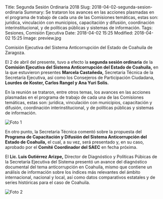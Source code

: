 Title: Segunda Sesión Ordinaria 2018
Slug: 2018-04-02-segunda-sesion-ordinaria
Summary: Se trataron los avances en las acciones plasmadas en el programa de trabajo de cada una de las Comisiones temáticas, estas son: jurídica, vinculación con municipios, capacitación y difusión, coordinación interinstitucional, y de políticas públicas y sistemas de información.
Tags: Sesiones, Comisión Ejecutiva
Date: 2018-04-02 15:25
Modified: 2018-04-02 15:25
Image: preview.jpg


Comisión Ejecutiva del Sistema Anticorrupción del Estado de Coahuila de Zaragoza.

El 2 de abril del presente, tuvo a efecto la **segunda sesión
ordinaria** de la **Comisión Ejecutiva del Sistema Anticorrupción del
Estado de Coahuila,** en la que estuvieron presentes **Marcela
Castañeda,** Secretaria Técnica de la Secretaría Ejecutiva, así como
los Consejeros de Participación Ciudadana, **Lourdes de Koster, Carlos
Rangel y Ana Yuri Solís.**

En la reunión se trataron, entre otros temas, los avances en las
acciones plasmadas en el programa de trabajo de cada una de las
Comisiones temáticas, estas son: jurídica, vinculación con municipios,
capacitación y difusión, coordinación interinstitucional, y de
políticas públicas y sistemas de información.

<img class="img-fluid" src="foto-01.jpg" alt="Foto 1">

En otro punto, la Secretaria Técnica comentó sobre la propuesta del
**Programa de Capacitación y Difusión del Sistema Anticorrupción del
Estado de Coahuila,** el cual, a su vez, será presentado y, en su caso,
aprobado por el **Comité Coordinador del SAEC** en fecha próxima.

El **Lic. Luis Gutiérrez Arizpe,** Director de Diagnóstico y Políticas
Púbicas de la Secretaría Ejecutiva del Sistema presentó un avance del
diagnóstico documental del tema anticorrupción en Coahuila, mismo que
contiene un análisis de información sobre los índices más relevantes
del ámbito internacional, nacional y local, así como datos comparativos
estatales y de series históricas para el caso de Coahuila.

<img class="img-fluid" src="foto-02.jpg" alt="Foto 2">
